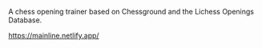 A chess opening trainer based on Chessground and the Lichess Openings Database.

https://mainline.netlify.app/

